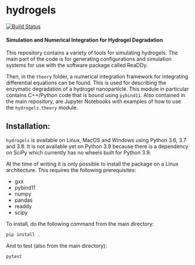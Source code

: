 # hydrogels
[![Build Status](https://travis-ci.com/debeshmandal/hydrogels.svg?branch=master)](https://travis-ci.com/debeshmandal/hydrogels)

#### Simulation and Numerical Integration for Hydrogel Degradation

This repository contains a variety of tools for simulating hydrogels. The main part of the code is for generating configurations and simulation systems for use with the software package called ReaDDy.

Then, in the `theory` folder, a numerical integration framework for integrating differential equations can be found. This is used for describing the enzymatic degradation of a hydrogel nanoparticle. This module in particular contains C++/Python code that is bound using `pybind11`. Also contained in the main repository, are Jupyter Notebooks with examples of how to use the `hydrogels.theory` module.

## Installation:

`hydrogels` is available on Linux, MacOS and Windows using Python 3.6, 3.7 and 3.8. It is not available yet on Python 3.9 because there is a dependency on SciPy which currently has no wheels built for Python 3.9.

At the time of writing it is only possible to install the package on a Linux architecture. This requires the following prerequisites:
  - gxx
  - pybind11
  - numpy
  - pandas
  - readdy
  - scipy

To install, do the following command from the main directory:

```bash
pip install .
```

And to test (also from the main directory):


```bash
pytest
```


